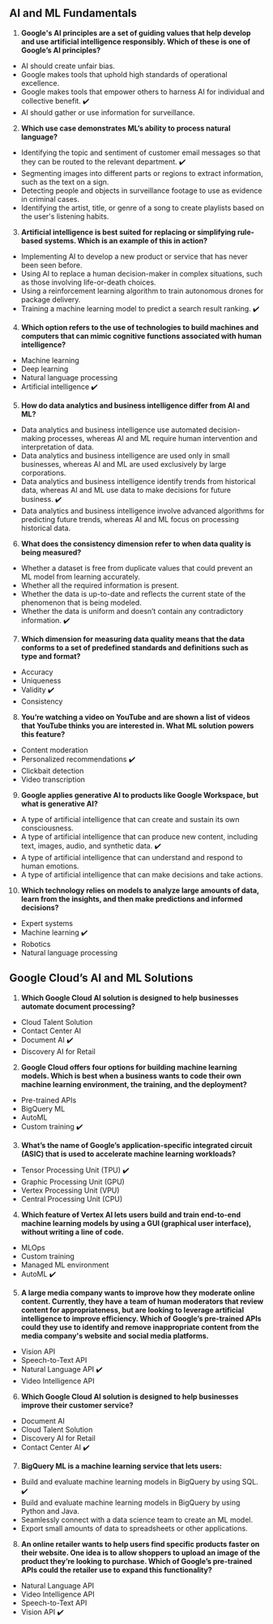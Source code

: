 ## AI and ML Fundamentals

1. **Google's AI principles are a set of guiding values that help develop and use artificial intelligence responsibly. Which of these is one of Google’s AI principles?**

- AI should create unfair bias.
- Google makes tools that uphold high standards of operational excellence.
- Google makes tools that empower others to harness AI for individual and collective benefit. ✔️
- AI should gather or use information for surveillance.

2. **Which use case demonstrates ML’s ability to process natural language?**

- Identifying the topic and sentiment of customer email messages so that they can be routed to the relevant department. ✔️
- Segmenting images into different parts or regions to extract information, such as the text on a sign.
- Detecting people and objects in surveillance footage to use as evidence in criminal cases.
- Identifying the artist, title, or genre of a song to create playlists based on the user's listening habits.

3. **Artificial intelligence is best suited for replacing or simplifying rule-based systems. Which is an example of this in action?**

- Implementing AI to develop a new product or service that has never been seen before.
- Using AI to replace a human decision-maker in complex situations, such as those involving life-or-death choices.
- Using a reinforcement learning algorithm to train autonomous drones for package delivery.
- Training a machine learning model to predict a search result ranking. ✔️

4. **Which option refers to the use of technologies to build machines and computers that can mimic cognitive functions associated with human intelligence?**

- Machine learning
- Deep learning
- Natural language processing
- Artificial intelligence ✔️

5. **How do data analytics and business intelligence differ from AI and ML?**

- Data analytics and business intelligence use automated decision-making processes, whereas AI and ML require human intervention and interpretation of data.
- Data analytics and business intelligence are used only in small businesses, whereas AI and ML are used exclusively by large corporations.
- Data analytics and business intelligence identify trends from historical data, whereas AI and ML use data to make decisions for future business. ✔️
- Data analytics and business intelligence involve advanced algorithms for predicting future trends, whereas AI and ML focus on processing historical data.

6. **What does the consistency dimension refer to when data quality is being measured?**

- Whether a dataset is free from duplicate values that could prevent an ML model from learning accurately.
- Whether all the required information is present.
- Whether the data is up-to-date and reflects the current state of the phenomenon that is being modeled.
- Whether the data is uniform and doesn’t contain any contradictory information. ✔️

7. **Which dimension for measuring data quality means that the data conforms to a set of predefined standards and definitions such as type and format?**

- Accuracy
- Uniqueness
- Validity ✔️
- Consistency

8. **You’re watching a video on YouTube and are shown a list of videos that YouTube thinks you are interested in. What ML solution powers this feature?**

- Content moderation
- Personalized recommendations ✔️
- Clickbait detection
- Video transcription

9. **Google applies generative AI to products like Google Workspace, but what is generative AI?**

- A type of artificial intelligence that can create and sustain its own consciousness.
- A type of artificial intelligence that can produce new content, including text, images, audio, and synthetic data. ✔️
- A type of artificial intelligence that can understand and respond to human emotions.
- A type of artificial intelligence that can make decisions and take actions.

10. **Which technology relies on models to analyze large amounts of data, learn from the insights, and then make predictions and informed decisions?**

- Expert systems
- Machine learning ✔️
- Robotics
- Natural language processing

## Google Cloud’s AI and ML Solutions

1. **Which Google Cloud AI solution is designed to help businesses automate document processing?**

- Cloud Talent Solution
- Contact Center AI
- Document AI ✔️
- Discovery AI for Retail

2. **Google Cloud offers four options for building machine learning models. Which is best when a business wants to code their own machine learning environment, the training, and the deployment?**

- Pre-trained APIs
- BigQuery ML
- AutoML
- Custom training ✔️

3. **What’s the name of Google’s application-specific integrated circuit (ASIC) that is used to accelerate machine learning workloads?**

- Tensor Processing Unit (TPU) ✔️
- Graphic Processing Unit (GPU) 
- Vertex Processing Unit (VPU)
- Central Processing Unit (CPU)

4. **Which feature of Vertex AI lets users build and train end-to-end machine learning models by using a GUI (graphical user interface), without writing a line of code.**

- MLOps
- Custom training
- Managed ML environment
- AutoML ✔️

5. **A large media company wants to improve how they moderate online content. Currently, they have a team of human moderators that review content for appropriateness, but are looking to leverage artificial intelligence to improve efficiency. Which of Google’s pre-trained APIs could they use to identify and remove inappropriate content from the media company's website and social media platforms.**

- Vision API 
- Speech-to-Text API
- Natural Language API ✔️
- Video Intelligence API 

6. **Which Google Cloud AI solution is designed to help businesses improve their customer service?**

- Document AI
- Cloud Talent Solution
- Discovery AI for Retail
- Contact Center AI ✔️

7. **BigQuery ML is a machine learning service that lets users:**

- Build and evaluate machine learning models in BigQuery by using SQL. ✔️
- Build and evaluate machine learning models in BigQuery by using Python and Java.
- Seamlessly connect with a data science team to create an ML model.
- Export small amounts of data to spreadsheets or other applications.

8. **An online retailer wants to help users find specific products faster on their website. One idea is to allow shoppers to upload an image of the product they’re looking to purchase. Which of Google’s pre-trained APIs could the retailer use to expand this functionality?**

- Natural Language API
- Video Intelligence API
- Speech-to-Text API
- Vision API ✔️
